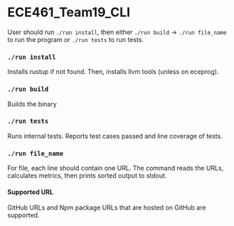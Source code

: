 # ECE461_Team19_CLI

User should run `./run install`, then either `./run build` -> `./run file_name` to run the program or `./run tests` to run tests.

### `./run install`

Installs rustup if not found. Then, installs llvm tools (unless on eceprog).

### `./run build`

Builds the binary

### `./run tests`

Runs internal tests. Reports test cases passed and line coverage of tests.

### `./run file_name`

For file, each line should contain one URL. The command reads the URLs, calculates metrics, then prints sorted output to stdout.

#### Supported URL

GitHub URLs and Npm package URLs that are hosted on GitHub are supported.

